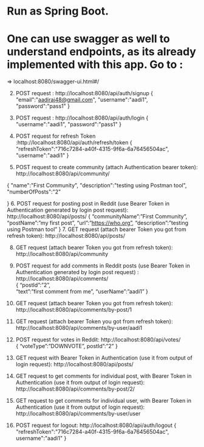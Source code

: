 #	Run as Spring Boot.

# One can use swagger as well to understand endpoints, as its already implemented with this app. Go to :
  => localhost:8080/swagger-ui.html#/

2.	POST request : http://localhost:8080/api/auth/signup
{
    "email":"aadiraj48@gmail.com",
    "username":"aadi1",
    "password":"pass1"
}

3.	POST request :  http://localhost:8080/api/auth/login
{
    "username":"aadi1",
    "password":"pass1"
}
4.	POST request for refresh Token :http://localhost:8080/api/auth/refresh/token
{
"refreshToken":"716c7284-a40f-4315-9f6a-6a76456504ac",
"username":"aadi1"
}
5.	POST request to create community (attach Authentication bearer token): http://localhost:8080/api/community/

{
    "name":"First Community",
    "description":"testing using Postman tool",
    "numberOfPosts":"2"

}
6.	POST request for posting post in Reddit (use Bearer Token in Authentication generated by login post request): http://localhost:8080/api/posts/
{
	“communityName”:”First Community”,
	“postName”:”my first post”,
	“url”:”https://who.org”,
	“description”:”testing using Postman tool”
}
7.	GET request  (attach bearer Token you got from refresh token):    http://localhost:8080/api/posts/

8.	GET request  (attach bearer Token you got from refresh token):    http://localhost:8080/api/community 

9.	POST request for add comments in Reddit posts (use Bearer Token in Authentication generated by login post request) :  http://localhost:8080/api/comments/  
{
“postId”:”2”,	
“text”:”first comment from me”,
“userName”:”aadi1”
}

10.	GET request  (attach bearer Token you got from refresh token):    http://localhost:8080/api/comments/by-post/1 

11.	GET request  (attach bearer Token you got from refresh token):    http://localhost:8080/api/comments/by-user/aadi1

12.	POST request for votes in Reddit:  http://localhost:8080/api/votes/  
{
 “voteType”:”DOWNVOTE”,
postId”:”2”
}

13.	GET request with Bearer Token in Authentication (use it from output of login request):  http://localhost:8080/api/posts/

14.	GET request to get comments for individual post, with Bearer Token in Authentication (use it from output of login request):  http://localhost:8080/api/comments/by-post/2/

15.	GET request to get comments for individual user, with Bearer Token in Authentication (use it from output of login request):  http://localhost:8080/api/comments/by-user/user 

16.	POST request for logout: http://localhost:8080/api/auth/logout
{
"refreshToken":"716c7284-a40f-4315-9f6a-6a76456504ac",
username":"aadi1"
}
